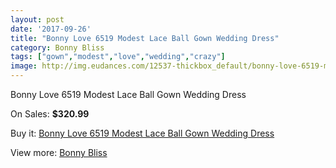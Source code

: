 ```yaml
---
layout: post
date: '2017-09-26'
title: "Bonny Love 6519 Modest Lace Ball Gown Wedding Dress"
category: Bonny Bliss
tags: ["gown","modest","love","wedding","crazy"]
image: http://img.eudances.com/12537-thickbox_default/bonny-love-6519-modest-lace-ball-gown-wedding-dress.jpg
---
```

Bonny Love 6519 Modest Lace Ball Gown Wedding Dress

On Sales: **$320.99**
<a href="https://www.eudances.com/en/bonny-bliss/3869-bonny-love-6519-modest-lace-ball-gown-wedding-dress.html"><amp-img layout="responsive" width="600" height="600" src="//img.eudances.com/12537-thickbox_default/bonny-love-6519-modest-lace-ball-gown-wedding-dress.jpg" alt="Bonny Love 6519 Modest Lace Ball Gown Wedding Dress 0" /></a>
<a href="https://www.eudances.com/en/bonny-bliss/3869-bonny-love-6519-modest-lace-ball-gown-wedding-dress.html"><amp-img layout="responsive" width="600" height="600" src="//img.eudances.com/12539-thickbox_default/bonny-love-6519-modest-lace-ball-gown-wedding-dress.jpg" alt="Bonny Love 6519 Modest Lace Ball Gown Wedding Dress 1" /></a>
<a href="https://www.eudances.com/en/bonny-bliss/3869-bonny-love-6519-modest-lace-ball-gown-wedding-dress.html"><amp-img layout="responsive" width="600" height="600" src="//img.eudances.com/12538-thickbox_default/bonny-love-6519-modest-lace-ball-gown-wedding-dress.jpg" alt="Bonny Love 6519 Modest Lace Ball Gown Wedding Dress 2" /></a>

Buy it: [Bonny Love 6519 Modest Lace Ball Gown Wedding Dress](https://www.eudances.com/en/bonny-bliss/3869-bonny-love-6519-modest-lace-ball-gown-wedding-dress.html "Bonny Love 6519 Modest Lace Ball Gown Wedding Dress")

View more: [Bonny Bliss](https://www.eudances.com/en/40-bonny-bliss "Bonny Bliss")